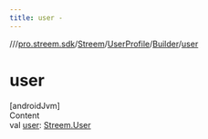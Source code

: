 ```yaml
---
title: user -
---
```

//[<root>](../../../../../index.md)/[pro.streem.sdk](../../../index.md)/[Streem](../../index.md)/[UserProfile](../index.md)/[Builder](index.md)/[user](user.md)



# user  
[androidJvm]  
Content  
val [user](user.md): [Streem.User](../../-user/index.md)  



